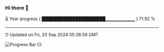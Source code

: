 ### Hi there 👋

⏳ Year progress { █████████████████████▁▁▁▁▁▁▁▁▁ } 71.92 %

---

⏰ Updated on Fri, 20 Sep 2024 05:38:59 GMT

![Progress Bar CI](https://github.com/IshwaranRudhara/GIT-ACTION/workflows/Progress%20Bar%20CI/badge.svg)
